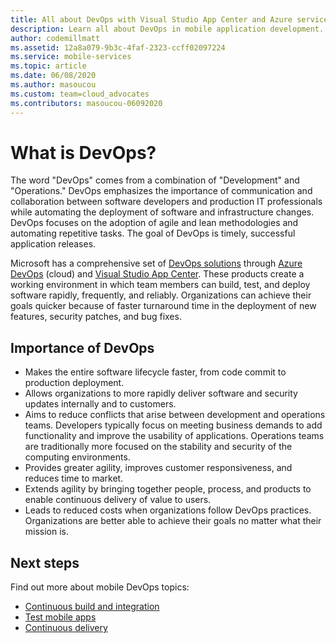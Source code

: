 ```yaml
---
title: All about DevOps with Visual Studio App Center and Azure services 
description: Learn all about DevOps in mobile application development.
author: codemillmatt
ms.assetid: 12a8a079-9b3c-4faf-2323-ccff02097224
ms.service: mobile-services
ms.topic: article
ms.date: 06/08/2020
ms.author: masoucou
ms.custom: team=cloud_advocates
ms.contributors: masoucou-06092020
---
```


# What is DevOps?

The word "DevOps" comes from a combination of "Development" and "Operations." DevOps emphasizes the importance of communication and collaboration between software developers and production IT professionals while automating the deployment of software and infrastructure changes. DevOps focuses on the adoption of agile and lean methodologies and automating repetitive tasks. The goal of DevOps is timely, successful application releases.

Microsoft has a comprehensive set of [DevOps solutions](https://azure.microsoft.com/solutions/devops/) through [Azure DevOps](https://azure.microsoft.com/services/devops/) (cloud) and [Visual Studio App Center](https://azure.microsoft.com/services/app-center/). These products create a working environment in which team members can build, test, and deploy software rapidly, frequently, and reliably. Organizations can achieve their goals quicker because of faster turnaround time in the deployment of new features, security patches, and bug fixes.

## Importance of DevOps

- Makes the entire software lifecycle faster, from code commit to production deployment.
- Allows organizations to more rapidly deliver software and security updates internally and to customers.
- Aims to reduce conflicts that arise between development and operations teams. Developers typically focus on meeting business demands to add functionality and improve the usability of applications. Operations teams are traditionally more focused on the stability and security of the computing environments.
- Provides greater agility, improves customer responsiveness, and reduces time to market.
- Extends agility by bringing together people, process, and products to enable continuous delivery of value to users.
- Leads to reduced costs when organizations follow DevOps practices. Organizations are better able to achieve their goals no matter what their mission is.

## Next steps

Find out more about mobile DevOps topics:

- [Continuous build and integration](continuous-integration.md)
- [Test mobile apps](test-mobile-apps.md)
- [Continuous delivery](continuous-delivery.md)
